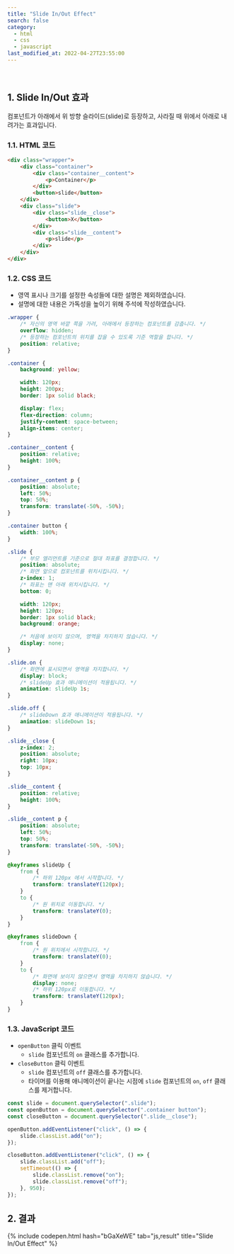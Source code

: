 ```yaml
---
title: "Slide In/Out Effect"
search: false
category:
  - html
  - css
  - javascript
last_modified_at: 2022-04-27T23:55:00
---
```


<br>

## 1. Slide In/Out 효과
 
컴포넌트가 아래에서 위 방향 슬라이드(slide)로 등장하고, 사라질 때 위에서 아래로 내려가는 효과입니다.

### 1.1. HTML 코드

```html
<div class="wrapper">
    <div class="container">
        <div class="container__content">
            <p>Container</p>
        </div>
        <button>slide</button>
    </div>
    <div class="slide">
        <div class="slide__close">
            <button>X</button>
        </div>
        <div class="slide__content">
            <p>slide</p>
        </div>
    </div>
</div>
```

### 1.2. CSS 코드

- 영역 표시나 크기를 설정한 속성들에 대한 설명은 제외하였습니다.
- 설명에 대한  내용은 가독성을 높이기 위해 주석에 작성하였습니다.


```css
.wrapper {
    /* 자신의 영역 바깥 쪽을 가려, 아래에서 등장하는 컴포넌트를 감춥니다. */
    overflow: hidden;
    /* 등장하는 컴포넌트의 위치를 잡을 수 있도록 기준 역할을 합니다. */
    position: relative;
}

.container {
    background: yellow;

    width: 120px;
    height: 200px;
    border: 1px solid black;

    display: flex;
    flex-direction: column;
    justify-content: space-between;
    align-items: center;
}

.container__content {
    position: relative;
    height: 100%;
}

.container__content p {
    position: absolute;
    left: 50%;
    top: 50%;
    transform: translate(-50%, -50%);
}

.container button {
    width: 100%;
}

.slide {
    /* 부모 엘리먼트를 기준으로 절대 좌표를 결정합니다. */
    position: absolute;
    /* 화면 앞으로 컴포넌트를 위치시킵니다. */
    z-index: 1;
    /* 좌표는 맨 아래 위치시킵니다. */
    bottom: 0;

    width: 120px;
    height: 120px;
    border: 1px solid black;
    background: orange;

    /* 처음에 보이지 않으며, 영역을 차지하지 않습니다. */
    display: none;
}

.slide.on {
    /* 화면에 표시되면서 영역을 차지합니다. */
    display: block;
    /* slideUp 효과 애니메이션이 적용됩니다. */
    animation: slideUp 1s;
}

.slide.off {
    /* slideDown 효과 애니메이션이 적용됩니다. */
    animation: slideDown 1s;
}

.slide__close {
    z-index: 2;
    position: absolute;
    right: 10px;
    top: 10px;
}

.slide__content {
    position: relative;
    height: 100%;
}

.slide__content p {
    position: absolute;
    left: 50%;
    top: 50%;
    transform: translate(-50%, -50%);
}

@keyframes slideUp {
    from {
        /* 하위 120px 에서 시작합니다. */
        transform: translateY(120px);
    }
    to {
        /* 원 위치로 이동합니다. */
        transform: translateY(0);
    }
}

@keyframes slideDown {
    from {
        /* 원 위치에서 시작합니다. */
        transform: translateY(0);
    }
    to {
        /* 화면에 보이지 않으면서 영역을 차지하지 않습니다. */
        display: none;
        /* 하위 120px로 이동합니다. */
        transform: translateY(120px);
    }
}
```

### 1.3. JavaScript 코드

- `openButton` 클릭 이벤트
    - `slide` 컴포넌트의 `on` 클래스를 추가합니다.
- `closeButton` 클릭 이벤트
    - `slide` 컴포넌트의 `off` 클래스를 추가합니다.
    - 타이머를 이용해 애니메이션이 끝나는 시점에 `slide` 컴포넌트의 `on`, `off` 클래스를 제거합니다.

```javascript
const slide = document.querySelector(".slide");
const openButton = document.querySelector(".container button");
const closeButton = document.querySelector(".slide__close");

openButton.addEventListener("click", () => {
    slide.classList.add("on");
});

closeButton.addEventListener("click", () => {
    slide.classList.add("off");
    setTimeout(() => {
        slide.classList.remove("on");
        slide.classList.remove("off");
    }, 950);
});
```

## 2. 결과

{% include codepen.html hash="bGaXeWE" tab="js,result" title="Slide In/Out Effect" %}

